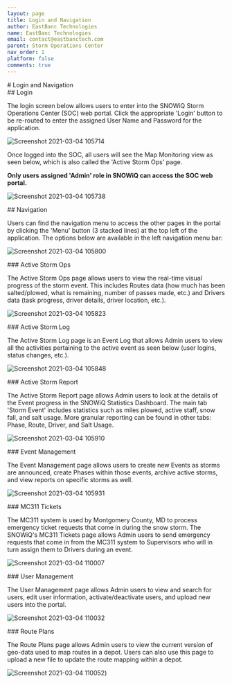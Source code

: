 ```yaml
---
layout: page
title: Login and Navigation
author: EastBanc Technologies
name: EastBanc Technologies
email: contact@eastbanctech.com
parent: Storm Operations Center
nav_order: 1
platform: false
comments: true
---
```


<section id="Login-and-Navigation" markdown="1">
# Login and Navigation<a name="Login-and-Navigation"></a>

<section id="Login" markdown="1">
## Login<a name="Login"></a>

The login screen below allows users to enter into the SNOWiQ Storm Operations Center (SOC) web portal. Click the appropriate 'Login' button to be re-routed to enter the assigned User Name and Password for the application.

![Screenshot 2021-03-04 105714](/image/portal/portal-login.png)

Once logged into the SOC, all users will see the Map Monitoring view as seen below, which is also called the 'Active Storm Ops' page.

**Only users assigned 'Admin' role in SNOWiQ can access the SOC web portal.**

![Screenshot 2021-03-04 105738](/image/portal/home-page.png)
</section>

<section id="Navigation" markdown="1">
## Navigation<a name="Navigation"></a>

Users can find the navigation menu to access the other pages in the portal by clicking the 'Menu' button (3 stacked lines) at the top left of the application. The options below are available in the left navigation menu bar:

![Screenshot 2021-03-04 105800](/image/supervisor/navigation-menu.png)

<section id="Active-Storm-Ops" markdown="1">
### Active Storm Ops<a name="Active-Storm-Ops"></a>

The Active Storm Ops page allows users to view the real-time visual progress of the storm event. This includes Routes data (how much has been salted/plowed, what is remaining, number of passes made, etc.) and Drivers data (task progress, driver details, driver location, etc.).

![Screenshot 2021-03-04 105823](/image/portal/home-page1.png)
</section>

<section id="Active-Storm-Log" markdown="1">
### Active Storm Log<a name="Active-Storm-Log"></a>

The Active Storm Log page is an Event Log that allows Admin users to view all the activities pertaining to the active event as seen below (user logins, status changes, etc.).

![Screenshot 2021-03-04 105848](/image/portal/active-storm-log.png)
</section>

<section id="Active-Storm-Report" markdown="1">
### Active Storm Report<a name="Active-Storm-Report"></a>

The Active Storm Report page allows Admin users to look at the details of the Event progress in the SNOWiQ Statistics Dashboard. The main tab 'Storm Event' includes statistics such as miles plowed, active staff, snow fall, and salt usage. More granular reporting can be found in other tabs: Phase, Route, Driver, and Salt Usage.

![Screenshot 2021-03-04 105910](/image/portal/active-storm-report.png)
</section>

<section id="Event-Management" markdown="1">
### Event Management<a name="Event-Management"></a>

The Event Management page allows users to create new Events as storms are announced, create Phases within those events, archive active storms, and view reports on specific storms as well.

![Screenshot 2021-03-04 105931](/image/portal/event-management.png)
</section>

<section id="MC311-Tickets" markdown="1">
### MC311 Tickets<a name="MC311-Tickets"></a>

The MC311 system is used by Montgomery County, MD to process emergency ticket requests that come in during the snow storm. The SNOWiQ's MC311 Tickets page allows Admin users to send emergency requests that come in from the MC311 system to Supervisors who will in turn assign them to Drivers during an event.

![Screenshot 2021-03-04 110007](/image/portal/mc311-tickets.png)
</section>

<section id="User-Management" markdown="1">
### User Management<a name="User-Management"></a>

The User Management page allows Admin users to view and search for users, edit user information, activate/deactivate users, and upload new users into the portal.

![Screenshot 2021-03-04 110032](/image/portal/user-management.png)
</section>

<section id="Route-Plans" markdown="1">
### Route Plans<a name="Route-Plans"></a>

The Route Plans page allows Admin users to view the current version of geo-data used to map routes in a depot. Users can also use this page to upload a new file to update the route mapping within a depot.

![Screenshot 2021-03-04 110052](/image/portal/route-plans.png))
</section>
</section>
</section>


